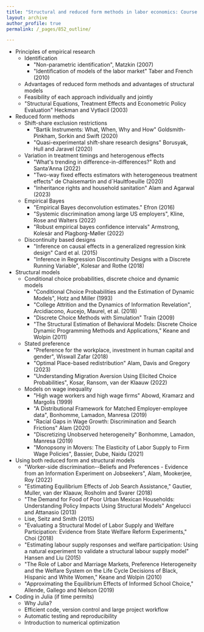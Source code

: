 ```yaml
---
title: "Structural and reduced form methods in labor economics: Course Outline"
layout: archive
author_profile: true
permalink: /_pages/852_outline/

---
```


- Principles of empirical research 
    - Identification
        - "Non-parametric identification", Matzkin (2007)
        - "Identification of models of the labor market" Taber and French (2010)
    - Advantages of reduced form methods and advantages of structural models
    - Feasibility of each approach individually and jointly
    - "Structural Equations, Treatment Effects and Econometric Policy Evaluation" Heckman and Vytlacil (2003)
- Reduced form methods
    - Shift-share exclusion restrictions
        - "Bartik Instruments: What, When, Why and How" Goldsmith-Pinkham, Sorkin and Swift (2020)
        - "Quasi-experimental shift-share research designs" Borusyak, Hull and Jaravel (2020)
    - Variation in treatment timings and heterogenous effects
        - "What's trending in difference-in-differences?" Roth and Santa'Anna (2022)
        - "Two-way fixed effects estimators with heterogeneous treatment effects" de Chaisemartin and d`Haultfoeuille (2020)
        - "Inheritance rights and household sanitation" Alam and Agarwal (2023) 
    - Empirical Bayes
        - "Empirical Bayes deconvolution estimates." Efron (2016)
        - "Systemic discrimination among large US employers", Kline, Rose and Walters (2022)
        - "Robust empirical bayes confidence intervals" Armstrong, Kolesár and Plagborg-Møller (2022) 
    - Discontinuity based designs
        - "Inference on causal effects in a generalized regression kink design" Card et al. (2015)
        - "Inference in Regression Discontinuity Designs with a Discrete Running Variable", Kolesar and Rothe (2018)
- Structural models 
    - Conditional choice probabilities, discrete choice and dynamic models
        - "Conditional Choice Probabilities and the Estimation of Dynamic Models", Hotz and Miller (1993)
        - "College Attrition and the Dynamics of Information Revelation", Arcidiacono, Aucejo, Maurel, et al. (2018)
        - "Discrete Choice Methods with Simulation" Train (2009)
        - "The Structural Estimation of Behavioral Models: Discrete Choice Dynamic Programming Methods and Applications," Keane and Wolpin (2011)
    - Stated preference
        - "Preference for the workplace, investment in human capital and gender", Wiswall Zafar (2018)
        - "Optimal Place-based redistribution" Alam, Davis and Gregory (2023)  
        - "Understanding Migration Aversion Using Elicited Choice Probabilities", Kosar, Ransom, van der Klaauw (2022)
    - Models on wage inequality
        - "High wage workers and high wage firms" Abowd, Kramarz and Margolis (1999)
        - "A Distributional Framework for Matched Employer-employee data", Bonhomme, Lamadon, Manresa (2019)
        - "Racial Gaps in Wage Growth: Discrimination and Search Frictions" Alam (2020) 
        - "Discretizing Unobserved heterogeneity" Bonhomme, Lamadon, Manresa (2019)
        - "Monopsony in Movers: The Elasticity of Labor Supply to Firm Wage Policies", Bassier, Dube, Naidu (2021)
- Using both reduced form and structural models 
    - "Worker-side discrimination--Beliefs and Preferences - Evidence from an Information Experiment on Jobseekers", Alam, Mookerjee, Roy (2022) 
    - "Estimating Equilibrium Effects of Job Search Assistance," Gautier, Muller, van der Klaauw, Rosholm and Svarer (2018)
    - "The Demand for Food of Poor Urban Mexican Households: Understanding Policy Impacts Using Structural Models" Angelucci and Attanasio (2013)
    - Lise, Seitz and Smith (2015)
    - "Evaluating a Structural Model of Labor Supply and Welfare Participation: Evidence from State Welfare Reform Experiments," Choi (2018)
    - "Estimating labour supply responses and welfare participation: Using a natural experiment to validate a structural labour supply model" Hansen and Liu (2015)
    - "The Role of Labor and Marriage Markets, Preference Heterogeneity and the Welfare System on the Life Cycle Decisions of Black, Hispanic and White Women," Keane and Wolpin (2010)
    - "Approximating the Equilibrium Effects of Informed School Choice," Allende, Gallego and Nielson (2019)
- Coding in Julia (if time permits)
    - Why Julia?
    - Efficient code, version control and large project workflow
    - Automatic testing and reproducibility
    - Introduction to numerical optimization

